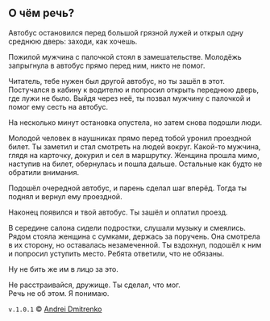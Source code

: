 ## О чём речь?

Автобус остановился перед большой грязной лужей и открыл одну среднюю дверь: заходи, как хочешь.

Пожилой мужчина с палочкой стоял в замешательстве. Молодёжь запрыгнула в автобус прямо перед ним, никто не помог.

Читатель, тебе нужен был другой автобус, но ты зашёл в этот. Постучался в кабину к водителю и попросил открыть переднюю дверь, где лужи не было. Выйдя через неё, ты позвал мужчину с палочкой и помог ему сесть на автобус.

На несколько минут остановка опустела, но затем снова подошли люди.

Молодой человек  в наушниках прямо перед тобой уронил проездной билет. Ты заметил и стал смотреть на людей вокруг. Какой-то мужчина, глядя на карточку, докурил и сел в маршрутку. Женщина прошла мимо, наступив на билет, обернулась и пошла дальше. Остальные как будто не обратили внимания.

Подошёл очередной автобус, и парень сделал шаг вперёд. Тогда ты поднял и вернул ему проездной.

Наконец появился и твой автобус. Ты зашёл и оплатил проезд.

В середине салона сидели подростки, слушали музыку и смеялись. Рядом стояла женщина с сумками, держась за поручень. Она смотрела в их сторону, но оставалась незамеченной. Ты вздохнул, подошёл к ним и попросил уступить место. Ребята ответили, что не обязаны.

Ну не бить же им в лицо за это.

Не расстраивайся, дружище. Ты сделал, что мог.  
Речь не об этом. Я понимаю.


`v.1.0.1` &copy; [Andrei Dmitrenko](https://vk.com/fineliterature)
